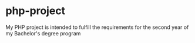 # php-project
My PHP project is intended to fulfill the requirements for the second year of my Bachelor's degree program
